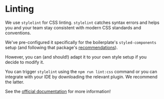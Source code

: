 # Linting

We use `stylelint` for CSS linting. `stylelint` catches syntax errors and helps you and your team stay consistent with modern CSS standards and conventions.

We've pre-configured it specifically for the boilerplate's `styled-components` setup (and following that package's [recommendations](https://www.styled-components.com/docs/tooling#stylelint)).

However, you can (and should!) adapt it to your own style setup if you decide to modify it.

You can trigger `stylelint` using the `npm run lint:css` command or you can integrate with your IDE by downloading the relevant plugin. We recommend the latter.

See the [official documentation](https://stylelint.io/) for more information!
